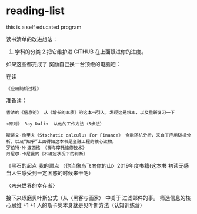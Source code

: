 # reading-list
this is a self educated program


读书清单的改进想法：
  1.  学科的分类
  2.把它维护进 GITHUB
    在上面跟进你的进度。 

如果这些都完成了 奖励自己换一台顶级的电脑吧：
    


在读
  
    《应用随机过程》

 

准备读：
    
  
    香浓的《信息论》 从《增长的本质》的这本书引入，发现这是根本，以及重新复习一下

    <原则》 Ray Dalio  从他的工作方法（5步法）

    斯蒂文·施里夫《Stochatic calculus For Finance》 金融随机分析，来自于应用随机分析，以及“知乎”上面得知这本书是金融工程的核心读物。 
    罗伯特·M·波西格 《禅与摩托维修技术》
    丹尼尔·卡尼曼的《不确定状况下的判断》

《黑石的起点 我的顶点
〈你当像鸟飞向你的山〉2019年度书籍(这本书 初读无感 当人生感受到一定困惑的时候来干吧）
  
〈未来世界的幸存者〉

接下来琢磨贝叶斯公式（从〈黑客与画家〉 中关于 过滤邮件的事。 筛选信息的核心思维
+1 +1 
人的斯卡奥本身就是贝叶斯方法（认知训练营）
